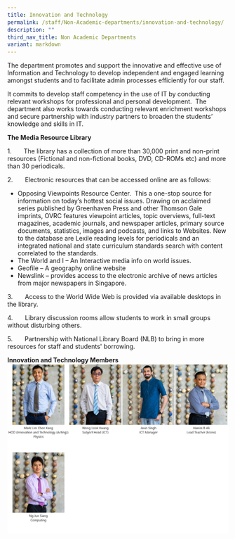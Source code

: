 ```yaml
---
title: Innovation and Technology
permalink: /staff/Non-Academic-departments/innovation-and-technology/
description: ""
third_nav_title: Non Academic Departments
variant: markdown
---
```

The department promotes and support the innovative and effective use of Information and Technology to develop independent and engaged learning amongst students and to facilitate admin processes efficiently for our staff.

It commits to develop staff competency in the use of IT by conducting relevant workshops for professional and personal development.  The department also works towards conducting relevant enrichment workshops and secure partnership with industry partners to broaden the students’ knowledge and skills in IT.

**The Media Resource Library**

1.       The library has a collection of more than 30,000 print and non-print resources (Fictional and non-fictional books, DVD, CD-ROMs etc) and more than 30 periodicals.

2.       Electronic resources that can be accessed online are as follows:

*   Opposing Viewpoints Resource Center.  This a one-stop source for information on today’s hottest social issues. Drawing on acclaimed series published by Greenhaven Press and other Thomson Gale imprints, OVRC features viewpoint articles, topic overviews, full-text magazines, academic journals, and newspaper articles, primary source documents, statistics, images and podcasts, and links to Websites. New to the database are Lexile reading levels for periodicals and an integrated national and state curriculum standards search with content correlated to the standards.
*   The World and I – An Interactive media info on world issues.
*   Geofile – A geography online website
*   Newslink – provides access to the electronic archive of news articles from major newspapers in Singapore.

3.       Access to the World Wide Web is provided via available desktops in the library.

4.       Library discussion rooms allow students to work in small groups without disturbing others.

5.       Partnership with National Library Board (NLB) to bring in more resources for staff and students' borrowing.
	
**Innovation and Technology Members**
![](/images/ICT_Dept.jpg)